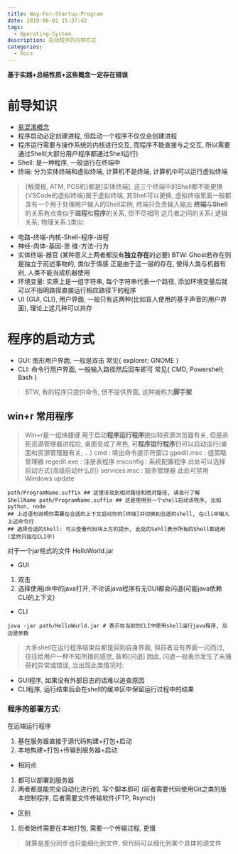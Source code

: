 ```yaml
---
title: Way-For-Startup-Program
date: 2019-06-01 15:37:42
tags:
  - Operating-System
description: 启动程序的几种方式
categories:
  - Docs
---
```


**基于实践+总结性质+这些概念一定存在错误**

# 前导知识
- [易混淆概念](https://sailhe.github.io/2019/05/20/Confusing-Concept-In-Operating-System/)
- 程序启动必定创建进程, 但启动一个程序不仅仅会创建进程
- 程序运行需要与操作系统的内核进行交互, 而程序不能直接与之交互, 所以需要通过Shell(大部分用户程序都通过Shell运行)
- Shell: 是一种程序, 一般运行在终端中
- 终端: 分为实体终端和虚拟终端, 计算机不是终端, 计算机中可以运行虚拟终端
> {触摸板, ATM, POS机}都是[实体终端], 这三个终端中的Shell都不能更换
  {VSCode的虚拟终端}属于虚拟终端, 其Shell可以更换, 虚拟终端里面一般都含有一个用于处理用户输入的Shell实例, 终端只负责输入输出
  **终端**与**Shell**的关系有点类似于**进程**和**程序**的关系, 但不尽相同
  这几者之间的关系{ 逻辑关系; 物理关系 }类似:
  - 电路-终端-内核-Shell-程序-进程
  - 神经-肉体-基因-思 维-方法-行为
  - 实体终端-器官 (某种意义上两者都没有**独立存在**的必要)
  BTW: Ghost若存在则是独立于前述事物的, 类似于情感
  正是由于这一层的存在, 使得人类与机器有别, 人类不能当成机器使用
- 环境变量: 实质上是一组字符串, 每个字符串代表一个路径, 添加环境变量后就可以不指明路径直接运行相应路径下的程序
- UI {GUI, CLI}, 用户界面, 一般只有这两种(比如盲人使用的基于声音的用户界面), 理论上这几种可以共存


# 程序的启动方式
- GUI: 图形用户界面, 一般是双击 常见{ explorer; GNOME }
- CLI: 命令行用户界面, 一般输入路径然后回车即可 常见{ CMD; Powershell; Bash }
> BTW, 有的程序只提供命令, 但不提供界面, 这种被称为**脚手架**

## win+r 常用程序
  > Win+r是一组快捷键 用于启动**程序运行程序**貌似和资源浏览器有关, 但是杀死资源管理器进程后, 桌面变成了黑色, 可**程序运行程序**仍可以启动运行(桌面和资源管理器有关, ...)
    cmd : 唤出命令提示符窗口
    gpedit.msc  : 组策略管理器
    regedit.exe : 注册表程序
    msconfig : 系统配置程序 此处可以选择启动方式{高级启动什么的}
    services.msc : 服务管理器 此处可禁用Windows update


``` shell
path/ProgramName.suffix ## 这里涉及到相对路径和绝对路径, 请自行了解
ShellName path/ProgramName.suffix ## 这是使用另一个shell启动该程序, 比如 python, node
## 上述语句说明你需要在合适的上下文启动你的[终端]并切换到合适的shell, 在cli中输入上述命令行
## 选择合适的Shell: 可以查看代码块上方的提示, 此处的Sehll表示所有的Shell都适用(显然只指在CLI中)
```

对于一个jar格式的文件 HelloWorld.jar
- GUI
1. 双击
2. 选择使用jdk中的java打开, 不论该java程序有无GUI都会闪退(可能java依赖CLI的上下文)
- CLI
```shell
java -jar path/HelloWorld.jar # 表示在当前的CLI中使用shell运行java程序, 后边是参数
```

>大多shell在运行程序结束后都是回到自身界面, 但前者没有界面一闪而过, 往往给用户一种不知所措的感觉, 故称[闪退]
 因此, 闪退一般表示发生了未捕获的异常或错误, 当出现此类情况时:
 - GUI程序, 如果没有外部日志的话难以追查原因
 - CLI程序, 运行结束后会在shell的缓冲区中保留运行过程中的结果


### 程序的部署方式:
在远端运行程序
1. 基在服务器直接于源代码构建+打包+启动
2. 本地构建+打包+传输到服务器+启动

- 相同点
1. 都可以部署到服务器
2. 两者都是能完全自动化进行的, 写个脚本即可 (前者需要代码使用Git之类的版本控制程序, 后者需要文件传输软件{FTP, Rsync})

- 区别
1. 后者始终需要在本地打包, 需要一个传输过程, 更慢
> 就算是差分同步也只能细化到文件, 但代码可以细化到某个具体的源文件
